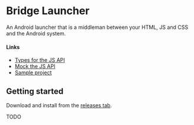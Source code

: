 # Bridge Launcher

An Android launcher that is a middleman between your HTML, JS and CSS and the Android system.  

#### Links
- [Types for the JS API](https://github.com/bridgelauncher/api)
- [Mock the JS API](https://github.com/bridgelauncher/api-mock)
- [Sample project](https://github.com/bridgelauncher/api-tester)

## Getting started

Download and install from the [releases tab](https://github.com/bridgelauncher/launcher/releases).

TODO
